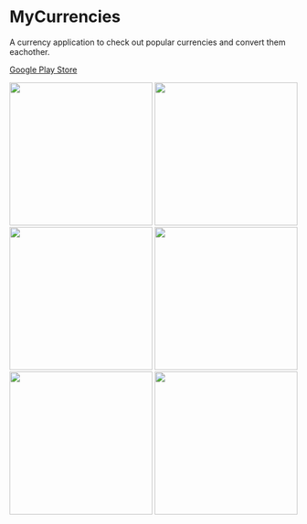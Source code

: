 # MyCurrencies

A currency application to check out popular currencies and convert them eachother.

<a href="https://play.google.com/store/apps/details?id=mustafaozhan.github.com.mycurrencies">Google Play Store</a>

<img src="https://s19.postimg.org/4dg2j4683/Screenshot_1507579004.png" width="250px" /> <img src="https://s19.postimg.org/ciy4h8rw3/Screenshot_1507579010.png" width="250px" /> <img src="https://s19.postimg.org/89tef5983/Screenshot_1507579012.png" width="250px" /> <img src="https://s19.postimg.org/u8zt29q1f/Screenshot_1507579020.png" width="250px" /> <img src="https://s19.postimg.org/6urtqffur/Screenshot_1507579024.png" width="250px" /> <img src="https://s19.postimg.org/x32yfpkhv/Screenshot_1507579032.png" width="250px" />
